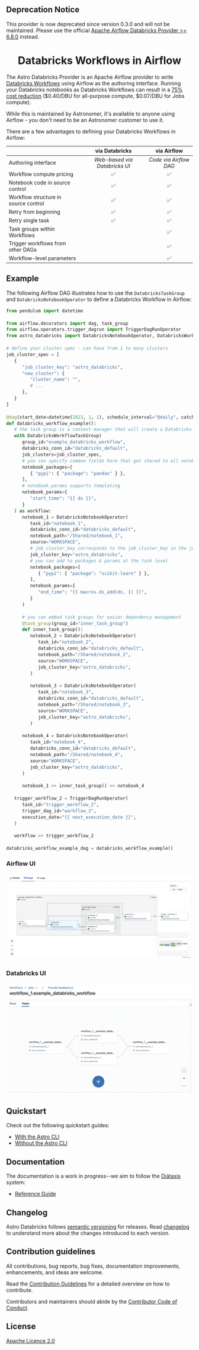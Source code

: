 ## Deprecation Notice
This provider is now deprecated since version 0.3.0 and will not be maintained. Please use the official [Apache Airflow Databricks Provider >= 6.8.0](https://airflow.apache.org/docs/apache-airflow-providers-databricks/stable/index.html) instead.

<h1 align="center">
  Databricks Workflows in Airflow
</h1>

The Astro Databricks Provider is an Apache Airflow provider to write [Databricks Workflows](https://docs.databricks.com/workflows/index.html) using Airflow as the authoring interface. Running your Databricks notebooks as Databricks Workflows can result in a [75% cost reduction](https://www.databricks.com/product/pricing) ($0.40/DBU for all-purpose compute, $0.07/DBU for Jobs compute).

While this is maintained by Astronomer, it's available to anyone using Airflow - you don't need to be an Astronomer customer to use it.

There are a few advantages to defining your Databricks Workflows in Airflow:

|                                      |        via Databricks         |      via Airflow       |
| :----------------------------------- | :---------------------------: | :--------------------: |
| Authoring interface                  | _Web-based via Databricks UI_ | _Code via Airflow DAG_ |
| Workflow compute pricing             |              ✅               |           ✅           |
| Notebook code in source control      |              ✅               |           ✅           |
| Workflow structure in source control |              ✅               |           ✅           |
| Retry from beginning                 |              ✅               |           ✅           |
| Retry single task                    |              ✅               |           ✅           |
| Task groups within Workflows         |                               |           ✅           |
| Trigger workflows from other DAGs    |                               |           ✅           |
| Workflow-level parameters            |                               |           ✅           |

## Example

The following Airflow DAG illustrates how to use the `DatabricksTaskGroup` and `DatabricksNotebookOperator` to define a Databricks Workflow in Airflow:

```python
from pendulum import datetime

from airflow.decorators import dag, task_group
from airflow.operators.trigger_dagrun import TriggerDagRunOperator
from astro_databricks import DatabricksNotebookOperator, DatabricksWorkflowTaskGroup

# define your cluster spec - can have from 1 to many clusters
job_cluster_spec = [
   {
      "job_cluster_key": "astro_databricks",
      "new_cluster": {
         "cluster_name": "",
         # ...
      },
   }
]

@dag(start_date=datetime(2023, 1, 1), schedule_interval="@daily", catchup=False)
def databricks_workflow_example():
   # the task group is a context manager that will create a Databricks Workflow
   with DatabricksWorkflowTaskGroup(
      group_id="example_databricks_workflow",
      databricks_conn_id="databricks_default",
      job_clusters=job_cluster_spec,
      # you can specify common fields here that get shared to all notebooks
      notebook_packages=[
         { "pypi": { "package": "pandas" } },
      ],
      # notebook_params supports templating
      notebook_params={
         "start_time": "{{ ds }}",
      }
   ) as workflow:
      notebook_1 = DatabricksNotebookOperator(
         task_id="notebook_1",
         databricks_conn_id="databricks_default",
         notebook_path="/Shared/notebook_1",
         source="WORKSPACE",
         # job_cluster_key corresponds to the job_cluster_key in the job_cluster_spec
         job_cluster_key="astro_databricks",
         # you can add to packages & params at the task level
         notebook_packages=[
            { "pypi": { "package": "scikit-learn" } },
         ],
         notebook_params={
            "end_time": "{{ macros.ds_add(ds, 1) }}",
         }
      )

      # you can embed task groups for easier dependency management
      @task_group(group_id="inner_task_group")
      def inner_task_group():
         notebook_2 = DatabricksNotebookOperator(
            task_id="notebook_2",
            databricks_conn_id="databricks_default",
            notebook_path="/Shared/notebook_2",
            source="WORKSPACE",
            job_cluster_key="astro_databricks",
         )

         notebook_3 = DatabricksNotebookOperator(
            task_id="notebook_3",
            databricks_conn_id="databricks_default",
            notebook_path="/Shared/notebook_3",
            source="WORKSPACE",
            job_cluster_key="astro_databricks",
         )

      notebook_4 = DatabricksNotebookOperator(
         task_id="notebook_4",
         databricks_conn_id="databricks_default",
         notebook_path="/Shared/notebook_4",
         source="WORKSPACE",
         job_cluster_key="astro_databricks",
      )

      notebook_1 >> inner_task_group() >> notebook_4

   trigger_workflow_2 = TriggerDagRunOperator(
      task_id="trigger_workflow_2",
      trigger_dag_id="workflow_2",
      execution_date="{{ next_execution_date }}",
   )

   workflow >> trigger_workflow_2

databricks_workflow_example_dag = databricks_workflow_example()
```

### Airflow UI

![Airflow UI](https://raw.githubusercontent.com/astronomer/astro-provider-databricks/main/docs/_static/screenshots/workflow_1_airflow.png)

### Databricks UI

![Databricks UI](https://raw.githubusercontent.com/astronomer/astro-provider-databricks/main/docs/_static/screenshots/workflow_1_databricks.png)

## Quickstart

Check out the following quickstart guides:

- [With the Astro CLI](quickstart/astro-cli.md)
- [Without the Astro CLI](quickstart/without-astro-cli.md)

## Documentation

The documentation is a work in progress--we aim to follow the [Diátaxis](https://diataxis.fr/) system:

- [Reference Guide](https://astronomer.github.io/astro-provider-databricks/)

## Changelog

Astro Databricks follows [semantic versioning](https://semver.org/) for releases. Read [changelog](CHANGELOG.rst) to understand more about the changes introduced to each version.

## Contribution guidelines

All contributions, bug reports, bug fixes, documentation improvements, enhancements, and ideas are welcome.

Read the [Contribution Guidelines](docs/contributing.rst) for a detailed overview on how to contribute.

Contributors and maintainers should abide by the [Contributor Code of Conduct](CODE_OF_CONDUCT.md).

## License

[Apache Licence 2.0](LICENSE)
